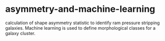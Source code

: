 # asymmetry-and-machine-learning
calculation of shape asymmetry statistic to identify ram pressure stripping galaxies. Machine learning is used to define morphological classes for a galaxy cluster.
